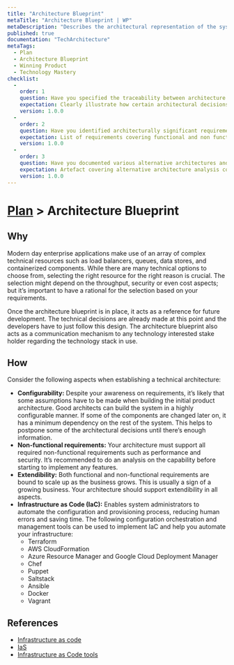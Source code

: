 ```yaml
---
title: "Architecture Blueprint"
metaTitle: "Architecture Blueprint | WP"
metaDescription: "Describes the architectural representation of the system's components. At the inception implement a feature vertical and the setup of the required infrastructure to act as a guideline for further development."
published: true
documentation: "TechArchitecture"
metaTags:
  - Plan
  - Architecture Blueprint
  - Winning Product
  - Technology Mastery
checklist: 
  -
    order: 1
    question: Have you specified the traceability between architecture blueprint and requirements ?
    expectation: Clearly illustrate how certain architectural decisions have been taken to address each product requirement. An architecture decision log should be available to understand how assumptions and validation has taken place over a period of time.
    version: 1.0.0
  -
    order: 2
    question: Have you identified architecturally significant requirements? 
    expectation: List of requirements covering functional and non functional which has a direct impact for product architecture
    version: 1.0.0
  -
    order: 3
    question: Have you documented various alternative architectures and tradeoff analysis before focusing on a specific architecture?
    expectation: Artefact covering alternative architecture analysis covering aspects of typical quality attributes of the product
    version: 1.0.0
---
```

# [Plan](../4-plan.md) > Architecture Blueprint

## Why

Modern day enterprise applications make use of an array of complex technical resources such as load balancers, queues, data stores, and containerized components. While there are many technical options to choose from, selecting the right resource for the right reason is crucial. The selection might depend on the throughput, security or even cost aspects; but it’s important to have a rational for the selection based on your requirements.

Once the architecture blueprint is in place, it acts as a reference for future development. The technical decisions are already made at this point and the developers have to just follow this design. The architecture blueprint also acts as a communication mechanism to any technology interested stake holder regarding the technology stack in use.

## How

Consider the following aspects when establishing a technical architecture:

- **Configurability:** Despite your awareness on requirements, it’s likely that some assumptions have to be made when building the initial product architecture. Good architects can build the system in a highly configurable manner. If some of the components are changed later on, it has a minimum dependency on the rest of the system. This helps to postpone some of the architectural decisions until there’s enough information.
- **Non-functional requirements:** Your architecture must support all required non-functional requirements such as performance and security. It’s recommended to do an analysis on the capability before starting to implement any features.
- **Extendibility:** Both functional and non-functional requirements are bound to scale up as the business grows. This is usually a sign of a growing business. Your architecture should support extendibility in all aspects.
- **Infrastructure as Code (IaC):** Enables system administrators to automate the configuration and provisioning process, reducing human errors and saving time. The following configuration orchestration and management tools can be used to implement IaC and help you automate your infrastructure:
  - Terraform
  - AWS CloudFormation
  - Azure Resource Manager and Google Cloud Deployment Manager
  - Chef
  - Puppet
  - Saltstack
  - Ansible
  - Docker
  - Vagrant

## References

- [Infrastructure as code](https://en.wikipedia.org/wiki/Infrastructure_as_code)
- [IaS](https://www.plutora.com/blog/infrastructure-as-code)
- [Infrastructure as Code tools](https://www.thorntech.com/2018/04/15-infrastructure-as-code-tools/)
